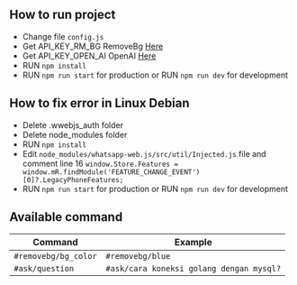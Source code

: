 ## How to run project
- Change file `config.js`
- Get API_KEY_RM_BG RemoveBg [Here](https://www.remove.bg/api#api-reference)
- Get API_KEY_OPEN_AI OpenAI [Here](https://beta.openai.com/account/api-keys)
- RUN `npm install`
- RUN `npm run start` for production 
or RUN `npm run dev` for development

## How to fix error in Linux Debian
- Delete .wwebjs_auth folder
- Delete node_modules folder
- RUN `npm install`
- Edit `node_modules/whatsapp-web.js/src/util/Injected.js` file and comment line 16 `window.Store.Features = window.mR.findModule('FEATURE_CHANGE_EVENT')[0]?.LegacyPhoneFeatures;`
- RUN `npm run start` for production 
or RUN `npm run dev` for development

## Available command
Command  | Example
------------- | -------------
`#removebg/bg_color`  | `#removebg/blue`
`#ask/question`  | `#ask/cara koneksi golang dengan mysql?`
